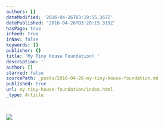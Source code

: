 ```yaml
---
authors: []
dateModified: '2016-04-26T03:19:55.367Z'
datePublished: '2016-04-26T03:20:15.315Z'
hasPage: true
inFeed: true
inNav: false
keywords: []
publisher: {}
title: 'My Tiny House Foundation! '
description: ''
author: []
starred: false
sourcePath: _posts/2016-04-26-my-tiny-house-foundation.md
published: true
url: my-tiny-house-foundation/index.html
_type: Article

---
```

![](https://the-grid-user-content.s3-us-west-2.amazonaws.com/75234755-40d0-47ca-a22e-38f520741957.jpg)